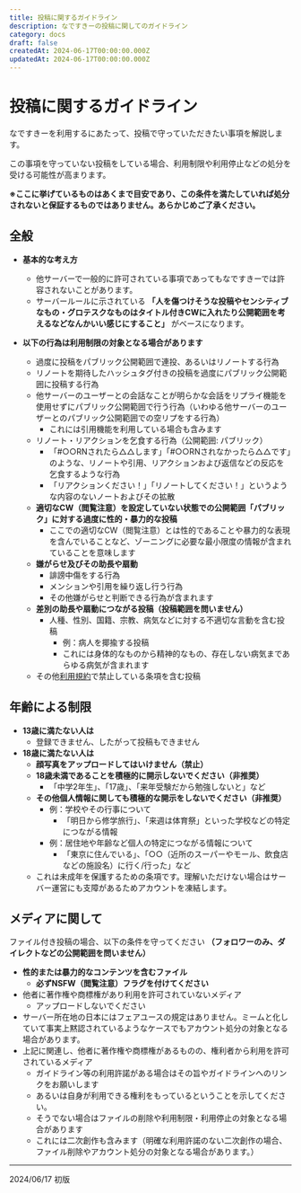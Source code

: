 ```yaml
---
title: 投稿に関するガイドライン
description: なですきーの投稿に関してのガイドライン
category: docs
draft: false
createdAt: 2024-06-17T00:00:00.000Z
updatedAt: 2024-06-17T00:00:00.000Z
---
```


# 投稿に関するガイドライン

なですきーを利用するにあたって、投稿で守っていただきたい事項を解説します。

この事項を守っていない投稿をしている場合、利用制限や利用停止などの処分を受ける可能性が高まります。

**※ここに挙げているものはあくまで目安であり、この条件を満たしていれば処分されないと保証するものではありません。あらかじめご了承ください。**

## 全般

- **基本的な考え方**
  - 他サーバーで一般的に許可されている事項であってもなですきーでは許容されないことがあります。
  - サーバールールに示されている **「人を傷つけそうな投稿やセンシティブなもの・グロテスクなものはタイトル付きCWに入れたり公開範囲を考えるなどなんかいい感じにすること」** がベースになります。

- **以下の行為は利用制限の対象となる場合があります**
  - 過度に投稿をパブリック公開範囲で連投、あるいはリノートする行為
  - リノートを期待したハッシュタグ付きの投稿を過度にパブリック公開範囲に投稿する行為
  - 他サーバーのユーザーとの会話なことが明らかな会話をリプライ機能を使用せずにパブリック公開範囲で行う行為（いわゆる他サーバーのユーザーとのパブリック公開範囲での空リプをする行為）
    - これには引用機能を利用している場合も含みます
  - リノート・リアクションを乞食する行為（公開範囲: パブリック）
    - 「#○○RNされたら△△します」「#○○RNされなかったら△△です」のような、リノートや引用、リアクションおよび返信などの反応を乞食するような行為
    - 「リアクションください！」「リノートしてください！」というような内容のないノートおよびその拡散
  - **適切なCW（閲覧注意）を設定していない状態での公開範囲「パブリック」に対する過度に性的・暴力的な投稿**
    - ここでの適切なCW（閲覧注意）とは性的であることや暴力的な表現を含んでいることなど、ゾーニングに必要な最小限度の情報が含まれていることを意味します
  - **嫌がらせ及びその助長や扇動**
    - 誹謗中傷をする行為
    - メンションや引用を繰り返し行う行為
    - その他嫌がらせと判断できる行為が含まれます
  - **差別の助長や扇動につながる投稿（投稿範囲を問いません）**
    - 人種、性別、国籍、宗教、病気などに対する不適切な言動を含む投稿
      - 例：病人を揶揄する投稿
      - これには身体的なものから精神的なもの、存在しない病気まであらゆる病気が含まれます
  - その他[利用規約](/terms)で禁止している条項を含む投稿

## 年齢による制限

- **13歳に満たない人は**
  - 登録できません、したがって投稿もできません
- **18歳に満たない人は**
  - **顔写真をアップロードしてはいけません（禁止）**
  - **18歳未満であることを積極的に開示しないでください（非推奨）**
    - 「中学2年生」、「17歳」、「来年受験だから勉強しないと」など
  - **その他個人情報に関しても積極的な開示をしないでください（非推奨）**
    - 例：学校やその行事について
      - 「明日から修学旅行」、「来週は体育祭」といった学校などの特定につながる情報
    - 例：居住地や年齢など個人の特定につながる情報について
      - 「東京に住んでいる」、「○○（近所のスーパーやモール、飲食店などの施設名）に行く/行った」など
  - これは未成年を保護するための条項です。理解いただけない場合はサーバー運営にも支障があるためアカウントを凍結します。

## メディアに関して

ファイル付き投稿の場合、以下の条件を守ってください **（フォロワーのみ、ダイレクトなどの公開範囲を問いません）**

- **性的または暴力的なコンテンツを含むファイル**
  -  **必ずNSFW（閲覧注意）フラグを付けてください**
- 他者に著作権や商標権があり利用を許可されていないメディア
  -  アップロードしないでください
- サーバー所在地の日本にはフェアユースの規定はありません。ミームと化していて事実上黙認されているようなケースでもアカウント処分の対象となる場合があります。
- 上記に関連し、他者に著作権や商標権があるものの、権利者から利用を許可されているメディア
  - ガイドライン等の利用許諾がある場合はその旨やガイドラインへのリンクをお願いします
  - あるいは自身が利用できる権利をもっているということを示してください。
  - そうでない場合はファイルの削除や利用制限・利用停止の対象となる場合があります
  - これには二次創作も含みます（明確な利用許諾のない二次創作の場合、ファイル削除やアカウント処分の対象となる場合があります。）

---

2024/06/17 初版
